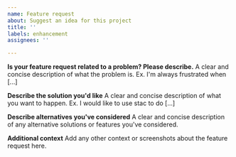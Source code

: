 ```yaml
---
name: Feature request
about: Suggest an idea for this project
title: ''
labels: enhancement
assignees: ''

---
```


**Is your feature request related to a problem? Please describe.**
A clear and concise description of what the problem is. Ex. I'm always frustrated when [...]

**Describe the solution you'd like**
A clear and concise description of what you want to happen. Ex. I would like to use stac to do [...]

**Describe alternatives you've considered**
A clear and concise description of any alternative solutions or features you've considered.

**Additional context**
Add any other context or screenshots about the feature request here.
